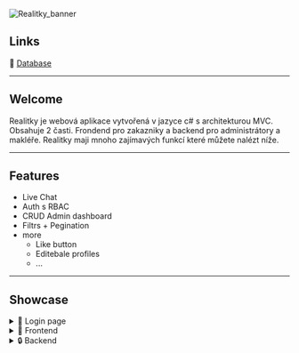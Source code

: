 ![Realitky_banner](https://i.imgur.com/bJpCbNC.png)

## Links

🧮 [Database](https://dbdiagram.io/d/%F0%9F%94%B4Realitky-Public-6582ef7556d8064ca063bce4)

---

## Welcome

Realitky je webová aplikace vytvořená v jazyce c# s architekturou MVC.
Obsahuje 2 časti. Frondend pro zakazniky a backend pro administrátory a makléře. 
Realitky maji mnoho zajímavých funkcí které můžete nalézt níže.

---

## Features
- Live Chat
- Auth s RBAC
- CRUD Admin dashboard
- Filtrs + Pegination
- more
  -  Like button
  -  Editebale profiles
  -  ...

 ---

 ## Showcase

<details> <summary>🔑 Login page</summary>

![Login](https://i.imgur.com/8nwVjcy.png)

</details>

<details> <summary>👋 Frontend</summary>



<details> <summary>→ Landing page</summary>
 
![Main](https://i.imgur.com/bSGViYn.png)

</details>
<details> <summary>→ Catalog</summary>
 
![Catalog](https://i.imgur.com/ut1LQ6N.png)

</details>
<details> <summary>↳ Detail</summary>
 
![Detail](https://i.imgur.com/CNY8KER.png)

</details>
<details> <summary>🔒 Chat</summary>
 
![Chat](https://i.imgur.com/quZg8jE.png)

</details>

---

</details>


<details> <summary>🔒 Backend</summary>


<details> <summary>📊 Dashboard</summary>
 
![Dashboard](https://i.imgur.com/hMr9dlh.png)

</details>

<details> <summary>📝 Form</summary>
 
![Form](https://i.imgur.com/4tGF9XM.png)

</details>


</details>
